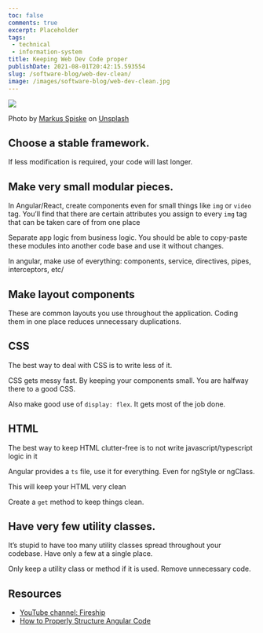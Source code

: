 ```yaml
---
toc: false
comments: true
excerpt: Placeholder 
tags:
 - technical
 - information-system
title: Keeping Web Dev Code proper
publishDate: 2021-08-01T20:42:15.593554
slug: /software-blog/web-dev-clean/
image: /images/software-blog/web-dev-clean.jpg
---
```

![](/images/software-blog/web-dev-clean.jpg)

Photo by <a href="https://unsplash.com/@markusspiske?utm_source=unsplash&utm_medium=referral&utm_content=creditCopyText">Markus Spiske</a> on <a href="https://unsplash.com/s/photos/web-development?utm_source=unsplash&utm_medium=referral&utm_content=creditCopyText">Unsplash</a>
  
## Choose a stable framework. 

If less modification is required, your code will last longer.

## Make very small modular pieces.
In Angular/React, create components even for small things like `img` or `video` tag. You’ll find that there are certain attributes you assign to every `img` tag that can be taken care of from one place

Separate app logic from business logic. You should be able to copy-paste these modules into another code base and use it without changes.

In angular, make use of everything: components, service, directives, pipes, interceptors, etc/

## Make layout components

These are common layouts you use throughout the application. Coding them in one place reduces unnecessary duplications.

## CSS

The best way to deal with CSS is to write less of it.

CSS gets messy fast. By keeping your components small. You are halfway there to a good CSS. 

Also make good use of `display: flex`. It gets most of the job done.

## HTML

The best way to keep HTML clutter-free is to not write javascript/typescript logic in it

Angular provides a `ts` file, use it for everything. Even for ngStyle or ngClass. 

This will keep your HTML very clean

Create a `get` method to keep things clean.

## Have very few utility classes.

It’s stupid to have too many utility classes spread throughout your codebase. Have only a few at a single place.

Only keep a utility class or method if it is used. Remove unnecessary code.

## Resources

- [YouTube channel: Fireship](https://www.youtube.com/channel/UCsBjURrPoezykLs9EqgamOA)
- [How to Properly Structure Angular Code](https://www.youtube.com/watch?v=WA95EJGhbLc)